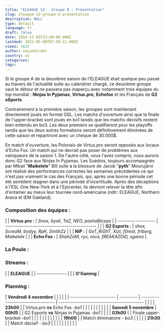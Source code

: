 ```yaml
---
title: "ELEAGUE S2 - Groupe B : Présentation"
slug: eleague-s2-groupe-b-presentation
description: NULL
type: default
language: fr
draft: false
date: 2016-11-03T23:48:00.000Z
lastmod: 2022-05-08T07:56:11.000Z
views: 1622
author: neLendirekt
country: us
categories:
tags:
---
```

Si le groupe A de la deuxième saison de l'ELEAGUE était quelque peu passé au travers de l'actualité suite au calendrier chargé, ce deuxième groupe vaut le détour et ne passera pas inaperçu avec notamment trois équipes du top mondial : **Ninjas In Pyjamas**, **Virtus.pro**, **Echofox** et les Français de **G2 eSports**.  
  
Contrairement à la première saison, les groupes sont maintenant directement joués en format GSL. Les matchs d'ouverture ainsi que la finale de l'upper-bracket sont joués en bo1 tandis que les matchs décisifs restent bien entendu en bo3\. Les deux premiers se qualifieront pour les playoffs tandis que les deux autres formations seront définitivement éliminées de cette saison et repartiront avec un chèque de 30.000$.  
  
En match d'ouverture, les Polonais de Virtus.pro seront opposés aux locaux d'Echo Fox. Un match qui ne devrait pas poser de problèmes aux vainqueurs de la saison 1\. De l'autre côté, vous l'avez compris, nous aurons donc G2 face aux Ninjas In Pyjamas. Les Suédois, toujours accompagnés par Mikail "**Maikelele**" Bill suite à la blessure de Jacob "**pyth**" Mourujärvi ont réalisé des performances correctes les semaines précédentes ce qui n'est pas vraiment le cas des Français, qui, après une bonne période cet été semblent stagner dans une période d'incertitude. Après des déceptions à l'ESL One New-York et à l'Epicenter, ils devront relever la tête afin d'entamer au mieux leur tournée nord-américaine (ndlr: ELEAGUE, Northern Arena et IEM Oakland).

### **Composition des équipes :** 

| |  **Virtus.pro :** | _Snax, byali, TaZ, NEO, pashaBiceps_           |
| ------------------- | ---------------------------------------------- |
| |  **G2 Esports :** | _shox, ScreaM, bodyy, RpK, SmithZz_            |
| |  **NiP :**        | _GeT\_RiGhT, Xizt, f0rest, friberg, Maikelele_ |
| |  **Echo Fox :**   | _ShahZaM, ryx, roca, fREAKAZOiD, sgares_       |

### **La Poule :**

### **Streams :**

| |  **ELEAGUE**  |
| --------------- |
| |  **O'Gaming** |

### **Planning :**

| **Vendredi 4 novembre** |           |                                    |                                             |  |
| ----------------------- | --------- | ---------------------------------- | ------------------------------------------- |  |
| |  **23h00**            |           | Virtus.pro **vs** Echo Fox _\-bo1_ |                                             |  |
| |                       |           |                                    |                                             |  |
| **Samedi 5 novembre**   | **00h15** |                                    | G2 Esports **vs** Ninjas in Pyjamas _\-bo1_ |  |
| |  **03h00**            |           | Finale upper-bracket _\-bo1_       |                                             |  |
| |                       |           |                                    |                                             |  |
| |  **19h00**            |           | Match éliminatoire - _bo3_         |                                             |  |
| |  **21h30**            |           | Match décisif - _bo3_              |                                             |  |
| |                       |           |                                    |                                             |  |
